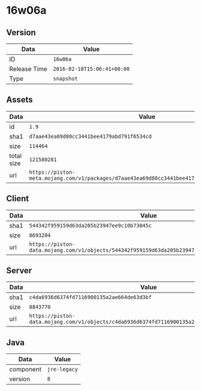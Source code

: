 # 16w06a

## Version

|**Data**        | **Value**                 |
|----------------|-------------------------|
| ID   | ```16w06a```   |
| Release Time   | ```2016-02-10T15:06:41+00:00```   |
| Type   | ```snapshot```   |

## Assets

|**Data**        | **Value**                 |
|----------------|-------------------------|
| id   | ```1.9```   |
| sha1   | ```d7aae43ea69d80cc3441bee4179abd791f6534cd```   |
| size   | ```114464```   |
| total size  | ```121580281```  |
| url       | ```https://piston-meta.mojang.com/v1/packages/d7aae43ea69d80cc3441bee4179abd791f6534cd/1.9.json``` |

## Client

|**Data**        | **Value**                 |
|----------------|-------------------------|
| sha1   | ```544342f959159d63da205b23947ee9c10b73045c```   |
| size   | ```8693204```   |
| url       | ```https://piston-data.mojang.com/v1/objects/544342f959159d63da205b23947ee9c10b73045c/client.jar``` |

## Server

|**Data**        | **Value**                 |
|----------------|-------------------------|
| sha1   | ```c4da6936d6374fd7116900135a2ae664de63d3bf```   |
| size   | ```8843770```   |
| url       | ```https://piston-data.mojang.com/v1/objects/c4da6936d6374fd7116900135a2ae664de63d3bf/server.jar``` |

## Java

|**Data**        | **Value**                 |
|----------------|-------------------------|
| component   | ```jre-legacy```   |
| version   | ```8```   |